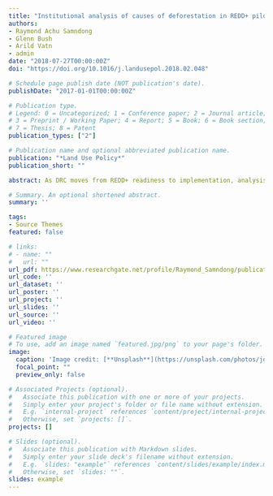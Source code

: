 ```yaml
---
title: "Institutional analysis of causes of deforestation in REDD+ pilot sites in the Equateur province: Implication for REDD+ in the Democratic Republic of Congo"
authors:
- Raymond Achu Samndong
- Glenn Bush
- Arild Vatn
- admin
date: "2018-07-27T00:00:00Z"
doi: "https://doi.org/10.1016/j.landusepol.2018.02.048"

# Schedule page publish date (NOT publication's date).
publishDate: "2017-01-01T00:00:00Z"

# Publication type.
# Legend: 0 = Uncategorized; 1 = Conference paper; 2 = Journal article;
# 3 = Preprint / Working Paper; 4 = Report; 5 = Book; 6 = Book section;
# 7 = Thesis; 8 = Patent
publication_types: ["2"]

# Publication name and optional abbreviated publication name.
publication: "*Land Use Policy*"
publication_short: ""

abstract: As DRC moves from REDD+ readiness to implementation, analysis of the causes of deforestation at the local level is paramount. The present study contributes to this by assessing both proximate and underlying causes of deforestation in two REDD+ pilots of the Équateur province. The study found that agricultural expansion through shifting cultivation is the main proximate cause of deforestation. This activity is accelerated by logging that simplifies clearing of land. Logging also contributes to the total biomass loss from the forest. Shifting cultivation is driven by the poverty conditions of the study area. Poverty is also linked to the political and institutional structures of forest governance. These structures are controlled by political elites who influence local decisions to clear forests. While actions to curb deforestation might be challenging, this study suggests that addressing the underlying causes through effective land use planning and developing robust accountable institutions while providing alternative economic opportunities to the local population are necessary.

# Summary. An optional shortened abstract.
summary: ''

tags:
- Source Themes
featured: false

# links:
# - name: ""
#   url: ""
url_pdf: https://www.researchgate.net/profile/Raymond_Samndong/publication/323535870_Institutional_analysis_of_causes_of_deforestation_in_REDD_pilot_sites_in_the_Equateur_province_Implication_for_REDD_in_the_Democratic_Republic_of_Congo/links/5ba22eb1299bf13e603c1b0f/Institutional-analysis-of-causes-of-deforestation-in-REDD-pilot-sites-in-the-Equateur-province-Implication-for-REDD-in-the-Democratic-Republic-of-Congo.pdf
url_code: ''
url_dataset: ''
url_poster: ''
url_project: ''
url_slides: ''
url_source: ''
url_video: ''

# Featured image
# To use, add an image named `featured.jpg/png` to your page's folder. 
image:
  caption: 'Image credit: [**Unsplash**](https://unsplash.com/photos/jdD8gXaTZsc)'
  focal_point: ""
  preview_only: false

# Associated Projects (optional).
#   Associate this publication with one or more of your projects.
#   Simply enter your project's folder or file name without extension.
#   E.g. `internal-project` references `content/project/internal-project/index.md`.
#   Otherwise, set `projects: []`.
projects: []

# Slides (optional).
#   Associate this publication with Markdown slides.
#   Simply enter your slide deck's filename without extension.
#   E.g. `slides: "example"` references `content/slides/example/index.md`.
#   Otherwise, set `slides: ""`.
slides: example
---
```



